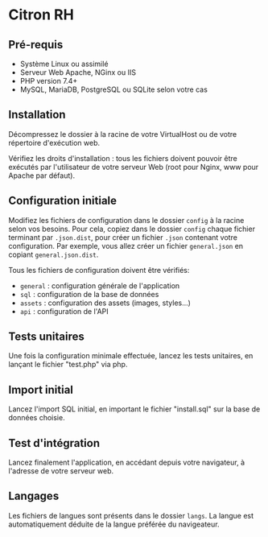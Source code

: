 # Citron RH


## Pré-requis

* Système Linux ou assimilé
* Serveur Web Apache, NGinx ou IIS
* PHP version 7.4+
* MySQL, MariaDB, PostgreSQL ou SQLite selon votre cas


## Installation

Décompressez le dossier à la racine de votre VirtualHost
ou de votre répertoire d'exécution web.

Vérifiez les droits d'installation :
tous les fichiers doivent pouvoir être exécutés
par l'utilisateur de votre serveur Web
(root pour Nginx, www pour Apache par défaut).


## Configuration initiale

Modifiez les fichiers de configuration dans le dossier `config`
à la racine selon vos besoins.
Pour cela, copiez dans le dossier `config` chaque fichier terminant
par `.json.dist`, pour créer un fichier `.json` contenant votre configuration.
Par exemple, vous allez créer un
fichier `general.json` en copiant `general.json.dist`.

Tous les fichiers de configuration doivent être vérifiés:
* `general` : configuration générale de l'application
* `sql` : configuration de la base de données
* `assets` : configuration des assets (images, styles...)
* `api` : configuration de l'API


## Tests unitaires

Une fois la configuration minimale effectuée, lancez les tests unitaires,
en lançant le fichier "test.php" via php.


## Import initial

Lancez l'import SQL initial, en important le fichier "install.sql"
sur la base de données choisie.


## Test d'intégration

Lancez finalement l'application, en accédant depuis votre navigateur,
à l'adresse de votre serveur web.


## Langages

Les fichiers de langues sont présents dans le dossier `langs`.
La langue est automatiquement déduite de la langue préférée du navigeateur.
